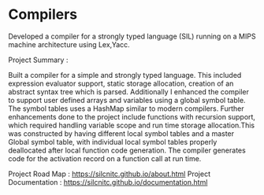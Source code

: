 # Compilers
Developed a compiler for a strongly typed language (SIL) running on a MIPS machine architecture using Lex,Yacc.

Project Summary : 

Built a compiler for a simple and strongly typed language. This included expression evaluator support, static storage allocation, creation of an abstract syntax tree which is parsed. Additionally I enhanced the compiler to support user defined arrays and variables using a global symbol table. The symbol tables uses a HashMap similar to modern compilers. Further enhancements done to the project include functions with recursion support, which required handling variable scope and run time storage allocation.This was constructed by having different local symbol tables and a master Global symbol table, with individual local symbol tables properly deallocated after local function code generation. The compiler generates code for the activation record on a function call at run time. 

Project Road Map : https://silcnitc.github.io/about.html
Project Documentation : https://silcnitc.github.io/documentation.html
